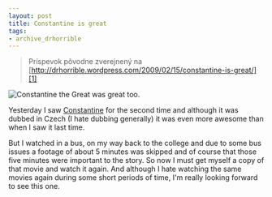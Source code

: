 ```yaml
---
layout: post
title: Constantine is great
tags:
- archive_drhorrible
---
```

> Príspevok pôvodne zverejnený na [http://drhorrible.wordpress.com/2009/02/15/constantine-is-great/][1]

![][pic1]

Yesterday I saw [Constantine][2] for the second time and although it was dubbed in Czech (I hate dubbing generally) it was even more awesome than when I saw it last time.

But I watched in a bus, on my way back to the college and due to some bus issues a footage of about 5 minutes was skipped and of course that those five minutes were important to the story. So now I must get myself a copy of that movie and watch it again. And although I hate watching the same movies again during some short periods of time, I'm really looking forward to see this one.

[1]: http://drhorrible.wordpress.com/2009/02/15/constantine-is-great/
[2]: http://www.imdb.com/title/tt0360486/
[pic1]: /media/2009/constantine.jpg "Constantine the Great was great too."